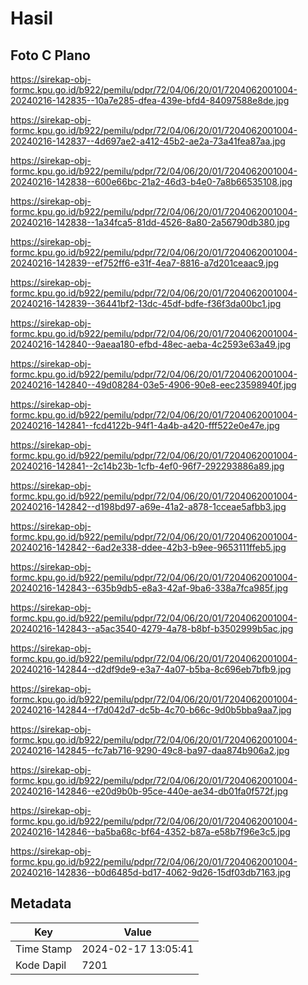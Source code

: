 # Hasil

## Foto C Plano

https://sirekap-obj-formc.kpu.go.id/b922/pemilu/pdpr/72/04/06/20/01/7204062001004-20240216-142835--10a7e285-dfea-439e-bfd4-84097588e8de.jpg

https://sirekap-obj-formc.kpu.go.id/b922/pemilu/pdpr/72/04/06/20/01/7204062001004-20240216-142837--4d697ae2-a412-45b2-ae2a-73a41fea87aa.jpg

https://sirekap-obj-formc.kpu.go.id/b922/pemilu/pdpr/72/04/06/20/01/7204062001004-20240216-142838--600e66bc-21a2-46d3-b4e0-7a8b66535108.jpg

https://sirekap-obj-formc.kpu.go.id/b922/pemilu/pdpr/72/04/06/20/01/7204062001004-20240216-142838--1a34fca5-81dd-4526-8a80-2a56790db380.jpg

https://sirekap-obj-formc.kpu.go.id/b922/pemilu/pdpr/72/04/06/20/01/7204062001004-20240216-142839--ef752ff6-e31f-4ea7-8816-a7d201ceaac9.jpg

https://sirekap-obj-formc.kpu.go.id/b922/pemilu/pdpr/72/04/06/20/01/7204062001004-20240216-142839--36441bf2-13dc-45df-bdfe-f36f3da00bc1.jpg

https://sirekap-obj-formc.kpu.go.id/b922/pemilu/pdpr/72/04/06/20/01/7204062001004-20240216-142840--9aeaa180-efbd-48ec-aeba-4c2593e63a49.jpg

https://sirekap-obj-formc.kpu.go.id/b922/pemilu/pdpr/72/04/06/20/01/7204062001004-20240216-142840--49d08284-03e5-4906-90e8-eec23598940f.jpg

https://sirekap-obj-formc.kpu.go.id/b922/pemilu/pdpr/72/04/06/20/01/7204062001004-20240216-142841--fcd4122b-94f1-4a4b-a420-fff522e0e47e.jpg

https://sirekap-obj-formc.kpu.go.id/b922/pemilu/pdpr/72/04/06/20/01/7204062001004-20240216-142841--2c14b23b-1cfb-4ef0-96f7-292293886a89.jpg

https://sirekap-obj-formc.kpu.go.id/b922/pemilu/pdpr/72/04/06/20/01/7204062001004-20240216-142842--d198bd97-a69e-41a2-a878-1cceae5afbb3.jpg

https://sirekap-obj-formc.kpu.go.id/b922/pemilu/pdpr/72/04/06/20/01/7204062001004-20240216-142842--6ad2e338-ddee-42b3-b9ee-9653111ffeb5.jpg

https://sirekap-obj-formc.kpu.go.id/b922/pemilu/pdpr/72/04/06/20/01/7204062001004-20240216-142843--635b9db5-e8a3-42af-9ba6-338a7fca985f.jpg

https://sirekap-obj-formc.kpu.go.id/b922/pemilu/pdpr/72/04/06/20/01/7204062001004-20240216-142843--a5ac3540-4279-4a78-b8bf-b3502999b5ac.jpg

https://sirekap-obj-formc.kpu.go.id/b922/pemilu/pdpr/72/04/06/20/01/7204062001004-20240216-142844--d2df9de9-e3a7-4a07-b5ba-8c696eb7bfb9.jpg

https://sirekap-obj-formc.kpu.go.id/b922/pemilu/pdpr/72/04/06/20/01/7204062001004-20240216-142844--f7d042d7-dc5b-4c70-b66c-9d0b5bba9aa7.jpg

https://sirekap-obj-formc.kpu.go.id/b922/pemilu/pdpr/72/04/06/20/01/7204062001004-20240216-142845--fc7ab716-9290-49c8-ba97-daa874b906a2.jpg

https://sirekap-obj-formc.kpu.go.id/b922/pemilu/pdpr/72/04/06/20/01/7204062001004-20240216-142846--e20d9b0b-95ce-440e-ae34-db01fa0f572f.jpg

https://sirekap-obj-formc.kpu.go.id/b922/pemilu/pdpr/72/04/06/20/01/7204062001004-20240216-142846--ba5ba68c-bf64-4352-b87a-e58b7f96e3c5.jpg

https://sirekap-obj-formc.kpu.go.id/b922/pemilu/pdpr/72/04/06/20/01/7204062001004-20240216-142836--b0d6485d-bd17-4062-9d26-15df03db7163.jpg


## Metadata

| Key        | Value               |
| ---------- | ------------------- |
| Time Stamp | 2024-02-17 13:05:41 |
| Kode Dapil | 7201                |



